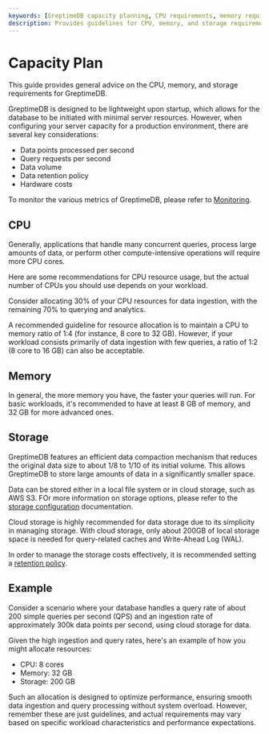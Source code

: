 ```yaml
---
keywords: [GreptimeDB capacity planning, CPU requirements, memory requirements, storage requirements, data retention policy]
description: Provides guidelines for CPU, memory, and storage requirements for GreptimeDB based on data points processed per second, query requests per second, data volume, and data retention policy. Includes an example scenario.
---
```


# Capacity Plan

This guide provides general advice on the CPU, memory, and storage requirements for GreptimeDB.

GreptimeDB is designed to be lightweight upon startup,
which allows for the database to be initiated with minimal server resources.
However, when configuring your server capacity for a production environment,
there are several key considerations:

- Data points processed per second
- Query requests per second
- Data volume
- Data retention policy
- Hardware costs

To monitor the various metrics of GreptimeDB, please refer to [Monitoring](/user-guide/deployments-administration/monitoring/overview.md).

## CPU

Generally, applications that handle many concurrent queries, process large amounts of data,
or perform other compute-intensive operations will require more CPU cores.

Here are some recommendations for CPU resource usage,
but the actual number of CPUs you should use depends on your workload.

Consider allocating 30% of your CPU resources for data ingestion,
with the remaining 70% to querying and analytics.

A recommended guideline for resource allocation is to maintain a CPU to memory ratio of 1:4 (for instance, 8 core to 32 GB).
However, if your workload consists primarily of data ingestion with few queries,
a ratio of 1:2 (8 core to 16 GB) can also be acceptable.

## Memory

In general, the more memory you have, the faster your queries will run.
For basic workloads, it's recommended to have at least 8 GB of memory, and 32 GB for more advanced ones.

## Storage

GreptimeDB features an efficient data compaction mechanism that reduces the original data size to about 1/8 to 1/10 of its initial volume.
This allows GreptimeDB to store large amounts of data in a significantly smaller space.

Data can be stored either in a local file system or in cloud storage, such as AWS S3.
FOr more information on storage options,
please refer to the [storage configuration](/user-guide/deployments-administration/configuration.md#storage-options) documentation.

Cloud storage is highly recommended for data storage due to its simplicity in managing storage.
With cloud storage, only about 200GB of local storage space is needed for query-related caches and Write-Ahead Log (WAL).

In order to manage the storage costs effectively, 
it is recommended setting a [retention policy](/user-guide/concepts/features-that-you-concern.md#can-i-set-ttl-or-retention-policy-for-different-tables-or-measurements).

## Example

Consider a scenario where your database handles a query rate of about 200 simple queries per second (QPS) and an ingestion rate of approximately 300k data points per second, using cloud storage for data.

Given the high ingestion and query rates,
here's an example of how you might allocate resources:

- CPU: 8 cores
- Memory: 32 GB
- Storage: 200 GB

Such an allocation is designed to optimize performance,
ensuring smooth data ingestion and query processing without system overload.
However, remember these are just guidelines,
and actual requirements may vary based on specific workload characteristics and performance expectations.
